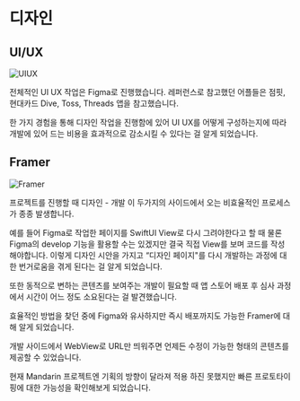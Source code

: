# 디자인

## UI/UX
![UIUX](https://github.com/woozoobro/About_Mandarin/assets/99154211/fb5abc53-681c-4d5e-a775-dadd110824cf)

전체적인 UI UX 작업은 Figma로 진행했습니다. 레퍼런스로 참고했던 어플들은
점핏, 현대카드 Dive, Toss, Threads 앱을 참고했습니다. 

한 가지 경험을 통해 디자인 작업을 진행함에 있어 UI UX를 어떻게 구성하는지에 따라 
개발에 있어 드는 비용을 효과적으로 감소시킬 수 있다는 걸 알게 되었습니다.

## Framer

![Framer](https://github.com/woozoobro/About_Mandarin/assets/99154211/5e24168c-54de-40ad-871c-008906d71ba0)

프로젝트를 진행할 때 디자인 - 개발 이 두가지의 사이드에서 오는 비효율적인 프로세스가 종종 발생합니다.

예를 들어 Figma로 작업한 페이지를 SwiftUI View로 다시 그려야한다고 할 때 물론 Figma의 develop 
기능을 활용할 수는 있겠지만 결국 직접 View를 보며 코드를 작성 해야합니다. 이렇게 디자인 시안을 가지고 
“디자인 페이지"를 다시 개발하는 과정에 대한 번거로움을 겪게 된다는 걸 알게 되었습니다.

또한 동적으로 변하는 콘텐츠를 보여주는 개발이 필요할 때 앱 스토어 배포 후 심사 과정에서
시간이 어느 정도 소요된다는 걸 발견했습니다.

효율적인 방법을 찾던 중에 Figma와 유사하지만 즉시 배포까지도 가능한 Framer에 대해 알게 되었습니다.

개발 사이드에서 WebView로 URL만 띄워주면 언제든 수정이 가능한 형태의 콘텐츠를 제공할 수 있었습니다.

현재 Mandarin 프로젝트엔 기획의 방향이 달라져 적용 하진 못했지만 빠른 프로토타이핑에 대한
가능성을 확인해보게 되었습니다.
